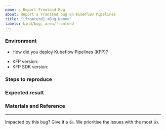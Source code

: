 ```yaml
---
name: ⚠️ Report Frontend Bug
about: Report a Frontend bug on Kubeflow Pipelines
title: "[frontend] <Bug Name>"
labels: kind/bug, area/frontend
---
```


### Environment

*  How did you deploy Kubeflow Pipelines (KFP)?
<!-- If you are not sure, here's [an introduction of all options](https://www.kubeflow.org/docs/pipelines/installation/overview/). -->
*  KFP version: <!-- If you are not sure, build commit shows on bottom of KFP UI left sidenav. -->
*  KFP SDK version: <!-- Please attach the output of this shell command: $pip list | grep kfp -->


### Steps to reproduce

<!--
How can we make the problem occur?
This could be a description, code snippet, video, screenshot, etc.
-->

### Expected result

<!-- What should the correct behavior be? -->


### Materials and Reference

<!-- Help oncaller to debug by providing background context, links to reference, etc. -->

---

<!-- Don't delete message below to encourage users to support your issue! -->
Impacted by this bug? Give it a 👍. We prioritise the issues with the most 👍.
